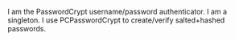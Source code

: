I am the PasswordCrypt username/password authenticator. I am a singleton. I use PCPasswordCrypt to create/verify salted+hashed passwords.